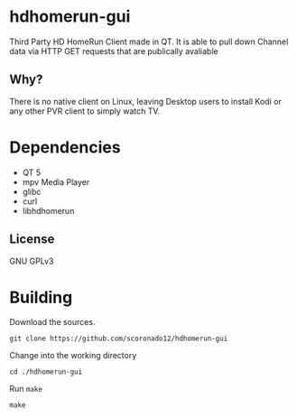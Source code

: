 # hdhomerun-gui

Third Party HD HomeRun Client made in QT. It is able to pull down Channel data via HTTP GET requests that are publically avaliable

## Why?

There is no native client on Linux, leaving Desktop users to install Kodi or any other PVR client to simply watch TV.

# Dependencies

- QT 5
- mpv Media Player
- glibc
- curl
- libhdhomerun

## License

GNU GPLv3

# Building

Download the sources.

    git clone https://github.com/scoronado12/hdhomerun-gui

Change into the working directory

    cd ./hdhomerun-gui

Run `make`

    make
